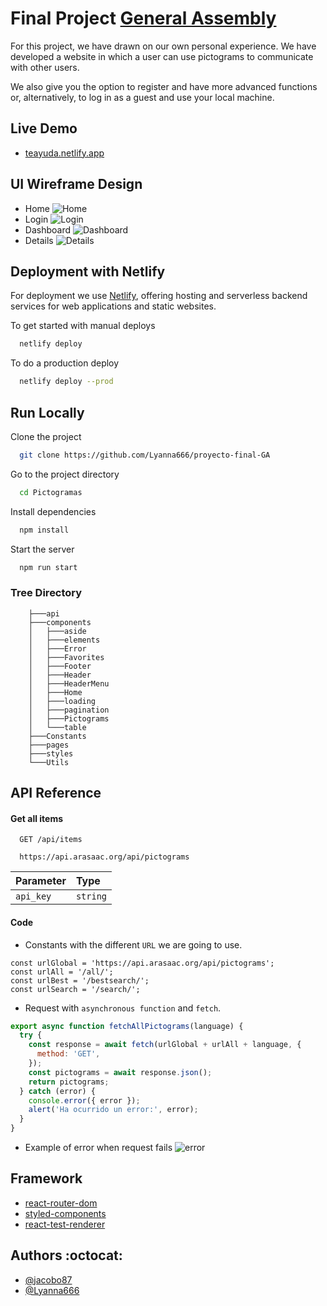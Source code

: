 # Final Project [General Assembly](https://https://generalassemb.ly/)

For this project, we have drawn on our own personal experience. We have developed a website in which a user can use pictograms to communicate with other users.

We also give you the option to register and have more advanced functions or, alternatively, to log in as a guest and use your local machine.

## Live Demo

- [teayuda.netlify.app](https://teayuda.netlify.app/)

## UI Wireframe Design

- Home
  ![Home](./Document/1.Home.jpg)
- Login
  ![Login](./Document/1.2.Login.jpg)
- Dashboard
  ![Dashboard](./Document/2.1%20Dashboard.jpg)
- Details
  ![Details](./Document/2.2.%20Detalle.jpg)

## Deployment with Netlify

For deployment we use [Netlify](https://www.netlify.com/), offering hosting and serverless backend services for web applications and static websites.

To get started with manual deploys

```bash
  netlify deploy
```

To do a production deploy

```bash
  netlify deploy --prod
```

## Run Locally

Clone the project

```bash
  git clone https://github.com/Lyanna666/proyecto-final-GA
```

Go to the project directory

```bash
  cd Pictogramas
```

Install dependencies

```bash
  npm install
```

Start the server

```bash
  npm run start
```

### Tree Directory

```───src
    ├───api
    ├───components
    │   ├───aside
    │   ├───elements
    │   ├───Error
    │   ├───Favorites
    │   ├───Footer
    │   ├───Header
    │   ├───HeaderMenu
    │   ├───Home
    │   ├───loading
    │   ├───pagination
    │   ├───Pictograms
    │   └───table
    ├───Constants
    ├───pages
    ├───styles
    └───Utils
```

## API Reference

#### Get all items

```http
  GET /api/items
```

```
  https://api.arasaac.org/api/pictograms
```

| Parameter | Type     |
| :-------- | :------- |
| `api_key` | `string` |

#### Code

- Constants with the different `URL` we are going to use.

```
const urlGlobal = 'https://api.arasaac.org/api/pictograms';
const urlAll = '/all/';
const urlBest = '/bestsearch/';
const urlSearch = '/search/';
```

- Request with `asynchronous function` and `fetch`.

```JavaScript
export async function fetchAllPictograms(language) {
  try {
    const response = await fetch(urlGlobal + urlAll + language, {
      method: 'GET',
    });
    const pictograms = await response.json();
    return pictograms;
  } catch (error) {
    console.error({ error });
    alert('Ha ocurrido un error:', error);
  }
}
```

- Example of error when request fails
  ![error](./Document/error.png)

## Framework

- [react-router-dom](https://www.npmjs.com/package/react-router-dom)
- [styled-components](https://www.npmjs.com/package/styled-components)
- [react-test-renderer](https://www.npmjs.com/package/react-test-renderer)

## Authors :octocat:

- [@jacobo87](https://www.github.com/jacobo87)
- [@Lyanna666](https://github.com/Lyanna666/)
